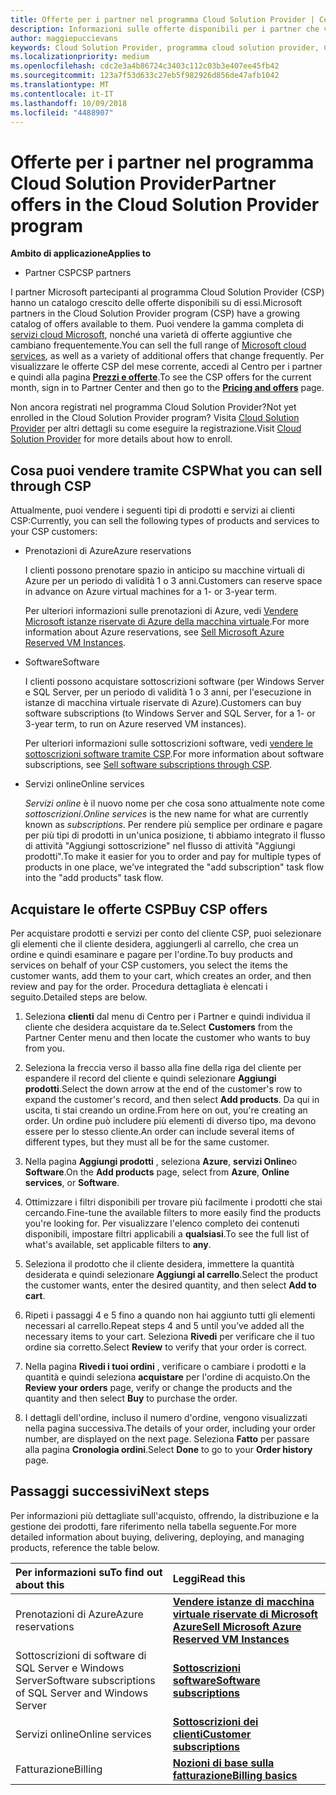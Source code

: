 ```yaml
---
title: Offerte per i partner nel programma Cloud Solution Provider | Centro per i partner
description: Informazioni sulle offerte disponibili per i partner che vendono tramite il programma Cloud Solution Provider.
author: maggiepuccievans
keywords: Cloud Solution Provider, programma cloud solution provider, CSP, aggiungere un prodotto, vendere ai clienti, offerte per i partner, le offerte CSP, servizi basati su Cloud, Azure, Office 365, Dynamics, partner CSP, vendere in CSP, Azure RI, istanze di macchina virtuale, Azure riservate di Azure prenotazioni, servizi online, software di sottoscrizione, AHUB, SQL Server in Azure, Windows Server in Azure, sottoscrizioni dei clienti
ms.localizationpriority: medium
ms.openlocfilehash: cdc2e3a4b86724c3403c112c03b3e407ee45fb42
ms.sourcegitcommit: 123a7f53d633c27eb5f982926d856de47afb1042
ms.translationtype: MT
ms.contentlocale: it-IT
ms.lasthandoff: 10/09/2018
ms.locfileid: "4488907"
---
```

# <a name="partner-offers-in-the-cloud-solution-provider-program"></a><span data-ttu-id="8a89d-104">Offerte per i partner nel programma Cloud Solution Provider</span><span class="sxs-lookup"><span data-stu-id="8a89d-104">Partner offers in the Cloud Solution Provider program</span></span> 

**<span data-ttu-id="8a89d-105">Ambito di applicazione</span><span class="sxs-lookup"><span data-stu-id="8a89d-105">Applies to</span></span>**

-  <span data-ttu-id="8a89d-106">Partner CSP</span><span class="sxs-lookup"><span data-stu-id="8a89d-106">CSP partners</span></span>

<span data-ttu-id="8a89d-107">I partner Microsoft partecipanti al programma Cloud Solution Provider (CSP) hanno un catalogo crescito delle offerte disponibili su di essi.</span><span class="sxs-lookup"><span data-stu-id="8a89d-107">Microsoft partners in the Cloud Solution Provider program (CSP) have a growing catalog of offers available to them.</span></span> <span data-ttu-id="8a89d-108">Puoi vendere la gamma completa di [servizi cloud Microsoft](https://partner.microsoft.com/cloud-solution-provider/products-and-services), nonché una varietà di offerte aggiuntive che cambiano frequentemente.</span><span class="sxs-lookup"><span data-stu-id="8a89d-108">You can sell the full range of [Microsoft cloud services](https://partner.microsoft.com/cloud-solution-provider/products-and-services), as well as a variety of additional offers that change frequently.</span></span> <span data-ttu-id="8a89d-109">Per visualizzare le offerte CSP del mese corrente, accedi al Centro per i partner e quindi alla pagina [**Prezzi e offerte**](https://partnercenter.microsoft.com/pcv/sales).</span><span class="sxs-lookup"><span data-stu-id="8a89d-109">To see the CSP offers for the current month, sign in to Partner Center and then go to the [**Pricing and offers**](https://partnercenter.microsoft.com/pcv/sales) page.</span></span>  

<span data-ttu-id="8a89d-110">Non ancora registrati nel programma Cloud Solution Provider?</span><span class="sxs-lookup"><span data-stu-id="8a89d-110">Not yet enrolled in the Cloud Solution Provider program?</span></span> <span data-ttu-id="8a89d-111">Visita [Cloud Solution Provider](https://partner.microsoft.com/cloud-solution-provider) per altri dettagli su come eseguire la registrazione.</span><span class="sxs-lookup"><span data-stu-id="8a89d-111">Visit [Cloud Solution Provider](https://partner.microsoft.com/cloud-solution-provider) for more details about how to enroll.</span></span> 

## <a name="what-you-can-sell-through-csp"></a><span data-ttu-id="8a89d-112">Cosa puoi vendere tramite CSP</span><span class="sxs-lookup"><span data-stu-id="8a89d-112">What you can sell through CSP</span></span>

<span data-ttu-id="8a89d-113">Attualmente, puoi vendere i seguenti tipi di prodotti e servizi ai clienti CSP:</span><span class="sxs-lookup"><span data-stu-id="8a89d-113">Currently, you can sell the following types of products and services to your CSP customers:</span></span>

- <span data-ttu-id="8a89d-114">Prenotazioni di Azure</span><span class="sxs-lookup"><span data-stu-id="8a89d-114">Azure reservations</span></span><br> 

    <span data-ttu-id="8a89d-115">I clienti possono prenotare spazio in anticipo su macchine virtuali di Azure per un periodo di validità 1 o 3 anni.</span><span class="sxs-lookup"><span data-stu-id="8a89d-115">Customers can reserve space in advance on Azure virtual machines for a 1- or 3-year term.</span></span><br>
    
    <span data-ttu-id="8a89d-116">Per ulteriori informazioni sulle prenotazioni di Azure, vedi [Vendere Microsoft istanze riservate di Azure della macchina virtuale](azure-reservations.md).</span><span class="sxs-lookup"><span data-stu-id="8a89d-116">For more information about Azure reservations, see [Sell Microsoft Azure Reserved VM Instances](azure-reservations.md).</span></span>

- <span data-ttu-id="8a89d-117">Software</span><span class="sxs-lookup"><span data-stu-id="8a89d-117">Software</span></span><br>

    <span data-ttu-id="8a89d-118">I clienti possono acquistare sottoscrizioni software (per Windows Server e SQL Server, per un periodo di validità 1 o 3 anni, per l'esecuzione in istanze di macchina virtuale riservate di Azure).</span><span class="sxs-lookup"><span data-stu-id="8a89d-118">Customers can buy software subscriptions (to Windows Server and SQL Server, for a 1- or 3-year term, to run on Azure reserved VM instances).</span></span><br>
 
  <span data-ttu-id="8a89d-119">Per ulteriori informazioni sulle sottoscrizioni software, vedi [vendere le sottoscrizioni software tramite CSP](csp-software-subscriptions.md).</span><span class="sxs-lookup"><span data-stu-id="8a89d-119">For more information about software subscriptions, see [Sell software subscriptions through CSP](csp-software-subscriptions.md).</span></span>  

- <span data-ttu-id="8a89d-120">Servizi online</span><span class="sxs-lookup"><span data-stu-id="8a89d-120">Online services</span></span><br>

     <span data-ttu-id="8a89d-121">*Servizi online* è il nuovo nome per che cosa sono attualmente note come *sottoscrizioni*.</span><span class="sxs-lookup"><span data-stu-id="8a89d-121">*Online services* is the new name for what are currently known as *subscriptions*.</span></span> <span data-ttu-id="8a89d-122">Per rendere più semplice per ordinare e pagare per più tipi di prodotti in un'unica posizione, ti abbiamo integrato il flusso di attività "Aggiungi sottoscrizione" nel flusso di attività "Aggiungi prodotti".</span><span class="sxs-lookup"><span data-stu-id="8a89d-122">To make it easier for you to order and pay for multiple types of products in one place, we've integrated the "add subscription" task flow into the "add products" task flow.</span></span> 

## <a name="buy-csp-offers"></a><span data-ttu-id="8a89d-123">Acquistare le offerte CSP</span><span class="sxs-lookup"><span data-stu-id="8a89d-123">Buy CSP offers</span></span>

<span data-ttu-id="8a89d-124">Per acquistare prodotti e servizi per conto del cliente CSP, puoi selezionare gli elementi che il cliente desidera, aggiungerli al carrello, che crea un ordine e quindi esaminare e pagare per l'ordine.</span><span class="sxs-lookup"><span data-stu-id="8a89d-124">To buy products and services on behalf of your CSP customers, you select the items the customer wants, add them to your cart, which creates an order, and then review and pay for the order.</span></span> <span data-ttu-id="8a89d-125">Procedura dettagliata è elencati i seguito.</span><span class="sxs-lookup"><span data-stu-id="8a89d-125">Detailed steps are below.</span></span>

1. <span data-ttu-id="8a89d-126">Seleziona **clienti** dal menu di Centro per i Partner e quindi individua il cliente che desidera acquistare da te.</span><span class="sxs-lookup"><span data-stu-id="8a89d-126">Select **Customers** from the Partner Center menu and then locate the customer who wants to buy from you.</span></span> 

2. <span data-ttu-id="8a89d-127">Seleziona la freccia verso il basso alla fine della riga del cliente per espandere il record del cliente e quindi selezionare **Aggiungi prodotti**.</span><span class="sxs-lookup"><span data-stu-id="8a89d-127">Select the down arrow at the end of the customer's row to expand the customer's record, and then select **Add products**.</span></span> <span data-ttu-id="8a89d-128">Da qui in uscita, ti stai creando un ordine.</span><span class="sxs-lookup"><span data-stu-id="8a89d-128">From here on out, you're creating an order.</span></span> <span data-ttu-id="8a89d-129">Un ordine può includere più elementi di diverso tipo, ma devono essere per lo stesso cliente.</span><span class="sxs-lookup"><span data-stu-id="8a89d-129">An order can include several items of different types, but they must all be for the same customer.</span></span>

3. <span data-ttu-id="8a89d-130">Nella pagina **Aggiungi prodotti** , seleziona **Azure**, **servizi Online**o **Software**.</span><span class="sxs-lookup"><span data-stu-id="8a89d-130">On the **Add products** page, select from **Azure**, **Online services**, or **Software**.</span></span>

4. <span data-ttu-id="8a89d-131">Ottimizzare i filtri disponibili per trovare più facilmente i prodotti che stai cercando.</span><span class="sxs-lookup"><span data-stu-id="8a89d-131">Fine-tune the available filters to more easily find the products you're looking for.</span></span> <span data-ttu-id="8a89d-132">Per visualizzare l'elenco completo dei contenuti disponibili, impostare filtri applicabili a **qualsiasi**.</span><span class="sxs-lookup"><span data-stu-id="8a89d-132">To see the full list of what's available, set applicable filters to **any**.</span></span> 

5. <span data-ttu-id="8a89d-133">Seleziona il prodotto che il cliente desidera, immettere la quantità desiderata e quindi selezionare **Aggiungi al carrello**.</span><span class="sxs-lookup"><span data-stu-id="8a89d-133">Select the product the customer wants, enter the desired quantity, and then select **Add to cart**.</span></span>

6. <span data-ttu-id="8a89d-134">Ripeti i passaggi 4 e 5 fino a quando non hai aggiunto tutti gli elementi necessari al carrello.</span><span class="sxs-lookup"><span data-stu-id="8a89d-134">Repeat steps 4 and 5 until you’ve added all the necessary items to your cart.</span></span> <span data-ttu-id="8a89d-135">Seleziona **Rivedi** per verificare che il tuo ordine sia corretto.</span><span class="sxs-lookup"><span data-stu-id="8a89d-135">Select **Review** to verify that your order is correct.</span></span>  

7. <span data-ttu-id="8a89d-136">Nella pagina **Rivedi i tuoi ordini** , verificare o cambiare i prodotti e la quantità e quindi seleziona **acquistare** per l'ordine di acquisto.</span><span class="sxs-lookup"><span data-stu-id="8a89d-136">On the **Review your orders** page, verify or change the products and the quantity and then select **Buy** to purchase the order.</span></span> 

8. <span data-ttu-id="8a89d-137">I dettagli dell'ordine, incluso il numero d'ordine, vengono visualizzati nella pagina successiva.</span><span class="sxs-lookup"><span data-stu-id="8a89d-137">The details of your order, including your order number, are displayed on the next page.</span></span> <span data-ttu-id="8a89d-138">Seleziona **Fatto** per passare alla pagina **Cronologia ordini**.</span><span class="sxs-lookup"><span data-stu-id="8a89d-138">Select **Done** to go to your **Order history** page.</span></span> 


## <a name="next-steps"></a><span data-ttu-id="8a89d-139">Passaggi successivi</span><span class="sxs-lookup"><span data-stu-id="8a89d-139">Next steps</span></span>

<span data-ttu-id="8a89d-140">Per informazioni più dettagliate sull'acquisto, offrendo, la distribuzione e la gestione dei prodotti, fare riferimento nella tabella seguente.</span><span class="sxs-lookup"><span data-stu-id="8a89d-140">For more detailed information about buying, delivering, deploying, and managing products, reference the table below.</span></span>

|**<span data-ttu-id="8a89d-141">Per informazioni su</span><span class="sxs-lookup"><span data-stu-id="8a89d-141">To find out about this</span></span>**   |**<span data-ttu-id="8a89d-142">Leggi</span><span class="sxs-lookup"><span data-stu-id="8a89d-142">Read this</span></span>**   |
|:---------------------------|:--------------------|
|<span data-ttu-id="8a89d-143">Prenotazioni di Azure</span><span class="sxs-lookup"><span data-stu-id="8a89d-143">Azure reservations</span></span> |[**<span data-ttu-id="8a89d-144">Vendere istanze di macchina virtuale riservate di Microsoft Azure</span><span class="sxs-lookup"><span data-stu-id="8a89d-144">Sell Microsoft Azure Reserved VM Instances</span></span>**]( https://docs.microsoft.com/en-us/partner-center/azure-reservations) |
|<span data-ttu-id="8a89d-145">Sottoscrizioni di software di SQL Server e Windows Server</span><span class="sxs-lookup"><span data-stu-id="8a89d-145">Software subscriptions of SQL Server and Windows Server</span></span> |[**<span data-ttu-id="8a89d-146">Sottoscrizioni software</span><span class="sxs-lookup"><span data-stu-id="8a89d-146">Software subscriptions</span></span>**]( https://docs.microsoft.com/en-us/partner-center/csp-software-subscriptions) |
|<span data-ttu-id="8a89d-147">Servizi online</span><span class="sxs-lookup"><span data-stu-id="8a89d-147">Online services</span></span> |[**<span data-ttu-id="8a89d-148">Sottoscrizioni dei clienti</span><span class="sxs-lookup"><span data-stu-id="8a89d-148">Customer subscriptions</span></span>**](https://docs.microsoft.com/en-us/partner-center/customer-subscriptions) |
|<span data-ttu-id="8a89d-149">Fatturazione</span><span class="sxs-lookup"><span data-stu-id="8a89d-149">Billing</span></span> |[**<span data-ttu-id="8a89d-150">Nozioni di base sulla fatturazione</span><span class="sxs-lookup"><span data-stu-id="8a89d-150">Billing basics</span></span>**]( https://docs.microsoft.com/en-us/partner-center/billing-basics) |

